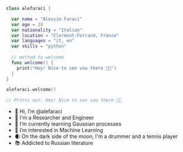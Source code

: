 ```swift
class alefaraci {

  var name = "Alessio Faraci"
  var age = 28
  var nationality = "Italian"
  var location = "Clermont-Ferrand, France"
  var languages = "it, en"
  var skills = "python"
  
  // method to welcome
  func welcome() {
    print("Hey! Nice to see vou there 👋😊")
  }
}

alefaraci.welcome()

// Prints out: Hey! Nice to see vou there 👋😊
```

- 👋  Hi, I’m @alefaraci
- 🤖  I'm a Researcher and Engineer
- 🌱  I’m currently learning Gaussian processes
- 👀  I’m interested in Machine Learning
- 🌒  On the dark side of the moon, I'm a drummer and a tennis player
- 📚  Addicted to Russian literature


<!---
alefaraci/alefaraci is a ✨ special ✨ repository because its `README.md` (this file) appears on your GitHub profile.
You can click the Preview link to take a look at your changes.
--->
